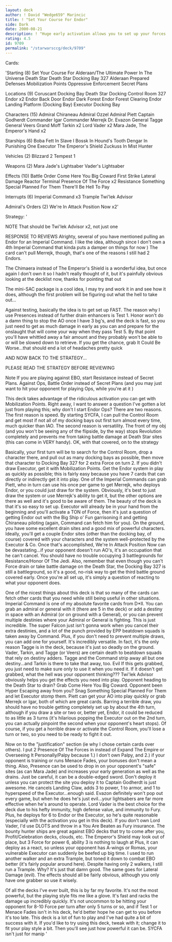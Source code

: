 ```yaml
---
layout: deck
author: ! David "Wedge659" Marincic
title: ! "Set Your Course For Endor"
side: Dark
date: 2000-08-21
description: ! "Huge early activation allows you to set up your forces quickly for massive drains/direct damage early in the game."
rating: 4.5
id: 9709
permalink: "/starwarsccg/deck/9709"
---
```

Cards: 

'Starting (8)
Set Your Course For Alderaan/The Ultimate Power In The Universe
Death Star
Death Star Docking Bay 327
Alderaan
Prepared Defenses
Mobilization Points
Oppressive Enforcement
Secret Plans

Locations (9)
Coruscant Docking Bay
Death Star Docking Control Room 327
Endor x2
Endor Back Door
Endor Dark Forest
Endor Forest Clearing
Endor Landing Platform (Docking Bay)
Executor Docking Bay

Characters (15)
Admiral Chiraneau
Admiral Ozzel
Admiral Piett
Captain Godherdt
Commander Igar
Commander Merrejk
Dr. Evazon
General Tagge
General Veers
Grand Moff Tarkin x2
Lord Vader x2
Mara Jade, The Emperor's Hand x2

Starships (6)
Boba Fett In Slave I
Bossk In Hound's Tooth
Dengar In Punishing One
Executor
The Emperor's Shield
Zuckuss In Mist Hunter

Vehicles (2)
Blizzard 2
Tempest 1

Weapons (2)
Mara Jade's Lightsaber
Vader's Lightsaber

Effects (10)
Battle Order
Come Here You Big Coward
First Strike
Lateral Damage
Reactor Terminal
Presence Of The Force x2
Resistance
Something Special Planned For Them
There'll Be Hell To Pay

Interrupts (6)
Imperial Command x3
Trample
Twi'lek Advisor

Admiral's Orders (2)
We're In Attack Position Now x2'

Strategy: '

NOTE That should be Twi'lek Advisor x2, not just one

RESPONSE TO REVIEWS
Alrighty, several of you have mentioned pulling an Endor for an Imperial Command.  I like the idea, although since I don't own a 4th Imperial Command that kinda puts a damper on things for now )  The card can't pull Merrejk, though, that's one of the reasons I still had 2 Endors.

The Chimaera instead of The Emperor's Shield is a wonderful idea, but once again I don't own it so I hadn't really thought of it, but it's painfully obvious looking at the decklist now, thanks for pointing that out

The mini-SAC package is a cool idea, I may try and work it in and see how it does, although the first problem will be figuring out what the hell to take out...

Against testing, basically the idea is to get set up FAST.  The reason why I use Presences instead of further drain enhancers is Test 1.  Honor won't do a damn thing to stop the AO once I have 3 bg's, and the deck is fast, so you just need to get as much damage in early as you can and prepare for the onslaught that will come your way when they pass Test 5.  By that point you'll have whittled away a fair amount and they probably won't be able to or will be slowed down to retrieve.  If you get the chance, grab It Could Be Worse...that should end a lot of headaches pretty quick

AND NOW BACK TO THE STRATEGY...

PLEASE READ THE STRATEGY BEFORE REVIEWING

Note If you are playing against EBO, start Resistance instead of Secret Plans.  Against Ops, Battle Order instead of Secret Plans (and you may just want to hit your opponent for playing Ops, while you're at it )

This deck takes advantage of the ridiculous activation you can get with Mobilization Points.  Right away, I want to answer a question I've gotten a lot just from playing this; why don't I start Endor Ops?	There are two reasons.	The first reason is speed.  By starting SYCFA, I can pull the Control Room and get most if not all of my docking bays out first turn almost every time, much quicker than IAO.	The second reason is versatility.  The front of my obj (and you won't be seeing any of the flipside, by the way) stops Revolution completely and prevents me from taking battle damage at Death Star sites (this can come in VERY handy).  OK, with that covered, on to the strategy

Basically, your first turn will be to search for the Control Room, drop a character there, and pull out as many docking bays as possible, then move that character to Docking Bay 327 for 2 extra Force on turn 2.  If you didn't draw Executor, get it with Mobilization Points.  Get the Endor system in play as quickly as possible; this is fairly easy because you have 7 cards that can directly or indirectly get it into play.  One of the Imperial Commands can grab Piett, who in turn can use his once per game to get Merrejk, who deploys Endor, or you could just draw for the system.  Obviously, it's best to just draw the system or use Merrejk's ability to get it, but the other options are there as well and it's good to be aware of them.  The beauty of the deck is that it's so easy to set up.	Executor will already be in your hand from the beginning and you'll activate a TON of Force, then it's just a question of getting Endor out with the Big Ship o' Fun garrisoning it and getting Chiraneau piloting (again, Command can fetch him for you).  On the ground, you have some excellent drain sites and a good mix of powerful characters.  Ideally, you'll get a couple Endor sites (other than the docking bay, of course) covered with your characters and the system well-protected by the Executor & Co.  Once that's accomplished, We're In Attack Position Now can be devastating...if your opponent doesn't run AO's, it's an occupation that he can't cancel.  You should have no trouble occupying 3 battlegrounds for Resistance/Honor Of The Jedi.  Also, remember that even though you can't Force drain or take battle damage on the Death Star, the Docking Bay 327 is still a battleground, so it's a good, no-risk way to get the third battle ground covered early.  Once you're all set up, it's simply a question of reacting to what your opponent does.

One of the nicest things about this deck is that so many of the cards can fetch other cards that you need while still being useful in other situations.  Imperial Command is one of my absolute favorite cards from D*II.  You can grab an admiral or general with it (there are 5 in the deck) or add a destiny in space with an Admiral (or on ground with a General), or you can prevent multiple destinies where your Admiral or General is fighting.  This is just incredible.  The super Falcon just isn't gonna work when you cancel their extra destinies, and a lot of the punch provided by EPP beatdown squads is taken away by Command.  Plus, if you don't need to prevent multiple draws, you can add one for yourself.  It's incredibly versatile.  In fact, it's the only reason Tagge is in the deck, because it's just so deadly on the ground.	Vader, Tarkin, and Tagge (or Veers) are certain death to beatdown squads that rely on destiny adders.  Tagge and the Command strip away all but one destiny...and Tarkin is there to take that away, too.  Evil  If this gets grabbed, you just need to make sure only to use it when you need it.  If it doesn't get grabbed, what the hell was your opponent thinking???  Twi'lek Advisor obviously helps you get the effects you need into play.	Opponent heading to the Death Star to drain?  Grab Come Here You Big Coward.  Opponent been Hyper Escaping away from you?  Snag Something Special Planned For Them and let Executor stomp them.  Piett can get your AO into play quickly or grab Merrejk or Igar, both of which are great cards.  Barring a terrible draw, you should have no trouble getting completely set up by about the 4th turn, although if you draw a site or two or, better yet, Endor, it could be reduced to as little as 3 turns (it's hilarious popping the Executor out on the 2nd turn, you can actually pinpoint the second when your opponent's heart stops).  Of course, if you get a horrible draw or activate the Control Room, you'll lose a turn or two, so you need to be ready to fight it out.

Now on to the "justification" section (ie why I chose certain cards over others).  I put 2 Presence Of The Forces in instead of Expand The Empire or Overseeing It Personally/Palpy because 1.) I don't own Palpy, and 2.) if your opponent is training or runs Menace Fades, your bonuses don't mean a thing.  Also, Presence can be used to drop in on your opponent's "safe" sites (as can Mara Jade) and increases your early generation as well as the drains.  Just be careful, it can be a double-edged sword.  Don't deploy it unless you can protect the site you deploy it to  Captain Godherdt is just awesome.  He cancels Landing Claw, adds 3 to power, 1 to armor, and 1 to hyperspeed of the Executor...enough said.  Evazon definitely won't pop out every game, but when he does he's just evil...your lightsabers are far more effective when he's around to operate.  Lord Vader is the best choice for the deck due to his hefty immunity, high defense value, and immunity to Fury.  Plus, he deploys for 6 to Endor or the Executor, so he's quite reasonable (especially with the activation you get in this deck).  If you don't own Lord Vader, I'd use DLOTS and throw in a You Are Beaten as Fury insurance.  The bounty hunter ships are great against EBO decks that try to come after you, Profit/Celebration decks, clouds, etc.  The Emperor's Shield may look out of place, but 3 Force for power 6, ability 3 is nothing to laugh at  Plus, it can deploy as a react, so unless your opponent has A-wings or Romas, your vulnerable Executor can suddenly be beefed up big time.  I used to run another walker and an extra Trample, but toned it down to combat EBO better (it's fairly popular around here).  Despite having only 2 walkers, I still run a Trample.  Why?  It's just that damn good.  The same goes for Lateral Damage (evil).  The effects should all be fairly obvious, although you only have one grabber so use it wisely.

Of all the decks I've ever built, this is by far my favorite.	It's not the most powerful, but the playing style fits me like a glove.  It's fast and racks the damage up incredibly quickly.  It's not uncommon to be hitting your opponent for 8-10 Force per turn after only 5 turns or so, and if Test 1 or Menace Fades isn't in his deck, he'd better hope he can get to you before it's too late.  This deck is a lot of fun to play and I've had quite a bit of success with it.  If you'd like to try using this deck, tweak with it; change it to fit your play style a bit.  Then you'll see just how powerful it can be.	SYCFA isn't just for manip	  '
